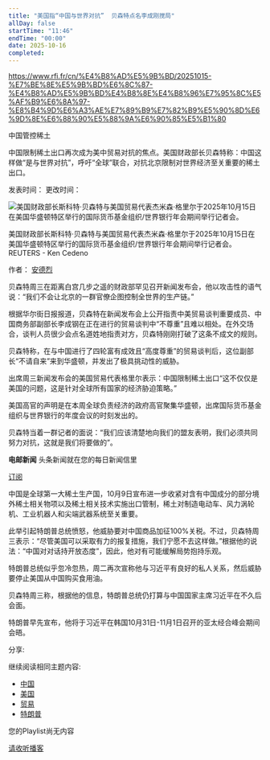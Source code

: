 ```yaml
---
title: "美国指“中国与世界对抗”  贝森特点名李成刚搅局"
allDay: false
startTime: "11:46"
endTime: "00:00"
date: 2025-10-16
completed:
---
```


https://www.rfi.fr/cn/%E4%B8%AD%E5%9B%BD/20251015-%E7%BE%8E%E5%9B%BD%E6%8C%87-%E4%B8%AD%E5%9B%BD%E4%B8%8E%E4%B8%96%E7%95%8C%E5%AF%B9%E6%8A%97-%E8%B4%9D%E6%A3%AE%E7%89%B9%E7%82%B9%E5%90%8D%E6%9D%8E%E6%88%90%E5%88%9A%E6%90%85%E5%B1%80

中国管控稀土

中国限制稀土出口再次成为美中贸易对抗的焦点。美国财政部长贝森特称：中国这样做“是与世界对抗”，呼吁“全球”联合，对抗北京限制对世界经济至关重要的稀土出口。

发表时间： 更改时间：

![美国财政部长斯科特·贝森特与美国贸易代表杰米森·格里尔于2025年10月15日在美国华盛顿特区举行的国际货币基金组织/世界银行年会期间举行记者会。](https://s.rfi.fr/media/display/47c7ccb2-aa0c-11f0-8c6d-005056a97e36/w:246/p:16x9/2025-10-15T135723Z-1057603766-RC2DCHAYA7YI-RTRMADP-3-IMF-WORLDBANK-BESSENT-1.webp)

美国财政部长斯科特·贝森特与美国贸易代表杰米森·格里尔于2025年10月15日在美国华盛顿特区举行的国际货币基金组织/世界银行年会期间举行记者会。 REUTERS - Ken Cedeno

作者： [安德烈](https://www.rfi.fr/cn/%E4%BD%9C%E8%80%85/%E5%AE%89%E5%BE%B7%E7%83%88/ "安德烈")

贝森特周三在距离白宫几步之遥的财政部罕见召开新闻发布会，他以攻击性的语气说：“我们不会让北京的一群官僚企图控制全世界的生产链。”

根据华尔街日报报道，贝森特在新闻发布会上公开指责中美贸易谈判重要成员、中国商务部副部长李成钢在正在进行的贸易谈判中“不尊重”且难以相处。在外交场合，谈判人员很少会点名道姓地指责对方，贝森特刚刚打破了这条不成文的规则。

贝森特称，在与中国进行了四轮富有成效且“高度尊重”的贸易谈判后，这位副部长“不请自来”来到华盛顿，并发出了极具挑动性的威胁。

出席周三新闻发布会的美国贸易代表格里尔表示：中国限制稀土出口“这不仅仅是美国的问题，这是针对全球所有国家的经济胁迫策略。”

美国高官的声明是在本周全球负责经济的政府高官聚集华盛顿，出席国际货币基金组织与世界银行的年度会议的时刻发出的。

贝森特当着一群记者的面说：“我们应该清楚地向我们的盟友表明，我们必须共同努力对抗，这就是我们将要做的”。

**电邮新闻** 头条新闻就在您的每日新闻信里

[订阅](https://emailing.rfi.fr/cn/subscribe)

中国是全球第一大稀土生产国，10月9日宣布进一步收紧对含有中国成分的部分境外稀土相关物项以及稀土相关技术实施出口管制，稀土对制造电动车、风力涡轮机、工业机器人和尖端武器系统至关重要。

此举引起特朗普总统愤怒，他威胁要对中国商品加征100%关税。不过，贝森特周三表示：“尽管美国可以采取有力的报复措施，我们宁愿不去这样做。”根据他的说法：“中国对对话持开放态度”，因此，他对有可能缓解局势抱持乐观。

特朗普总统似乎忽冷忽热，周二再次宣称他与习近平有良好的私人关系，然后威胁要停止美国从中国购买食用油。

贝森特周三称，根据他的信息，特朗普总统仍打算与中国国家主席习近平在不久后会面。

特朗普早先宣布，他将于习近平在韩国10月31日-11月1日召开的亚太经合峰会期间会晤。

分享:

继续阅读相同主题内容:

- [中国](https://www.rfi.fr/cn/%E5%85%B3%E9%94%AE%E8%AF%8D/%E4%B8%AD%E5%9B%BD/ "中国")
- [美国](https://www.rfi.fr/cn/%E5%85%B3%E9%94%AE%E8%AF%8D/%E7%BE%8E%E5%9B%BD/ "美国")
- [贸易](https://www.rfi.fr/cn/%E5%85%B3%E9%94%AE%E8%AF%8D/%E8%B4%B8%E6%98%93/ "贸易")
- [特朗普](https://www.rfi.fr/cn/%E5%85%B3%E9%94%AE%E8%AF%8D/%E7%89%B9%E6%9C%97%E6%99%AE/ "特朗普")

您的Playlist尚无内容

[请收听播客](https://www.rfi.fr/cn/%E4%B8%93%E6%A0%8F%E6%A3%80%E7%B4%A2/)